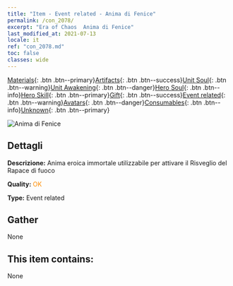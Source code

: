 ```yaml
---
title: "Item - Event related - Anima di Fenice"
permalink: /con_2078/
excerpt: "Era of Chaos  Anima di Fenice"
last_modified_at: 2021-07-13
locale: it
ref: "con_2078.md"
toc: false
classes: wide
---
```

 [Materials](/ItemsIT/){: .btn .btn--primary}[Artifacts](/ItemsIT/Artifacts/){: .btn .btn--success}[Unit Soul](/ItemsIT/UnitSoul/){: .btn .btn--warning}[Unit Awakening](/ItemsIT/UnitAwakening/){: .btn .btn--danger}[Hero Soul](/ItemsIT/HeroSoul/){: .btn .btn--info}[Hero Skill](/ItemsIT/HeroSkill/){: .btn .btn--primary}[Gift](/ItemsIT/Gift/){: .btn .btn--success}[Event related](/ItemsIT/Events/){: .btn .btn--warning}[Avatars](/ItemsIT/Avatars/){: .btn .btn--danger}[Consumables](/ItemsIT/Consumables/){: .btn .btn--info}[Unknown](/ItemsIT/Unknown/){: .btn .btn--primary}

 ![Anima di Fenice](/images/t/juexing_907.jpg)

## Dettagli
 **Descrizione:** Anima eroica immortale utilizzabile per attivare il Risveglio del Rapace di fuoco

 **Quality:** <span style="color: #FF8C00">OK</span>

 **Type:** Event related

## Gather

  None

## This item contains:

  None

